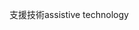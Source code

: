<span data-ttu-id="0a34b-101">支援技術</span><span class="sxs-lookup"><span data-stu-id="0a34b-101">assistive technology</span></span>
